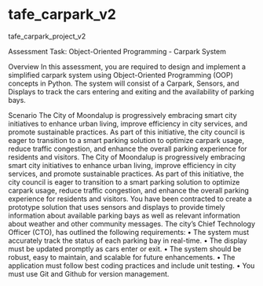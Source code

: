 # tafe_carpark_v2
tafe_carpark_project_v2

Assessment Task: Object-Oriented Programming - Carpark System

Overview
In this assessment, you are required to design and implement a simplified carpark system using Object-Oriented Programming (OOP) concepts in Python. The system will consist of a Carpark, Sensors, and Displays to track the cars entering and exiting and the availability of parking bays.

Scenario
The City of Moondalup is progressively embracing smart city initiatives to enhance urban living, improve efficiency in city services, and promote sustainable practices. As part of this initiative, the city council is eager to transition to a smart parking solution to optimize carpark usage, reduce traffic congestion, and enhance the overall parking experience for residents and visitors.
The City of Moondalup is progressively embracing smart city initiatives to enhance urban living, improve efficiency in city services, and promote sustainable practices. As part of this initiative, the city council is eager to transition to a smart parking solution to optimize carpark usage, reduce traffic congestion, and enhance the overall parking experience for residents and visitors.
You have been contracted to create a prototype solution that uses sensors and displays to provide timely information about available parking bays as well as relevant information about weather and other community messages.
The city’s Chief Technology Officer (CTO), has outlined the following requirements:
•	The system must accurately track the status of each parking bay in real-time.
•	The display must be updated promptly as cars enter or exit.
•	The system should be robust, easy to maintain, and scalable for future enhancements.
•	The application must follow best coding practices and include unit testing.
•	You must use Git and Github for version management. 
